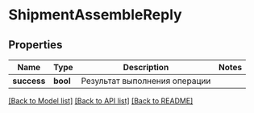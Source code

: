 # ShipmentAssembleReply

## Properties
Name | Type | Description | Notes
------------ | ------------- | ------------- | -------------
**success** | **bool** | Результат выполнения операции | 

[[Back to Model list]](../../README.md#documentation-for-models) [[Back to API list]](../../README.md#documentation-for-api-endpoints) [[Back to README]](../../README.md)

